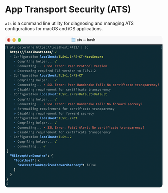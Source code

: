 # App Transport Security (ATS)

`ats` is a command line utility for diagnosing and managing ATS configurations for macOS and iOS applications.

<img src="screenshot.png" width="591" height="484" alt="Screenshot of the ats command line utility in action"/>
